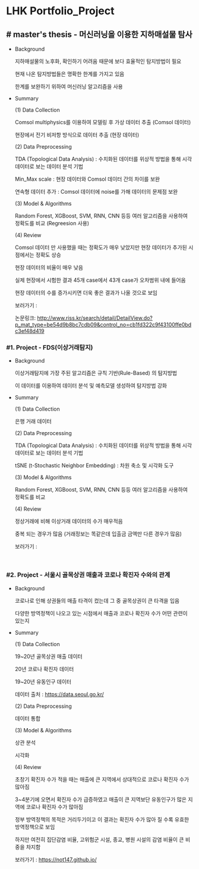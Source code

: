 # LHK Portfolio_Project

## # master's thesis - 머신러닝을 이용한 지하매설물 탐사

* Background

  지하매설물의 노후화, 확인하기 어려움 때문에 보다 효율적인 탐지방법이 필요

  현재 나온 탐지방법들은 명확한 한계를 가지고 있음

  한계를 보완하기 위하여 머신러닝 알고리즘을 사용



- Summary

  (1) Data Collection

   Comsol multiphysics를 이용하여 모델링 후 가상 데이터 추출 (Comsol 데이터)

   현장에서 전기 비저항 방식으로 데이터 추출 (현장 데이터)

  
  

  (2) Data Preprocessing

   TDA (Topological Data Analysis) : 수치화된 데이터를 위상적 방법을 통해 시각 데이터로 보는 데이터 분석 기법

   Min_Max scale : 현장 데이터와 Comsol 데이터 간의 차이를 보완

   연속형 데이터 추가 : Comsol 데이터에 noise를 가해 데이터의 문제점 보완

  
  

  (3) Model & Algorithms

   Random Forest, XGBoost, SVM, RNN, CNN 등등 여러 알고리즘을 사용하여 정확도를 비교 (Regreesion 사용)

  
  

  (4) Review

   Comsol 데이터 만 사용했을 때는 정확도가 매우 낮았지만 현장 데이터가 추가된 시점에서는 정확도 상승

   현장 데이터의 비율이 매우 낮음

   실제 현장에서 시험한 결과 45개 case에서 43개 case가 오차범위 내에 들어옴

   현장 데이터의 수를 증가시키면 더욱 좋은 결과가 나올 것으로 보임

  

  보러가기 : 

  논문링크:  http://www.riss.kr/search/detail/DetailView.do?p_mat_type=be54d9b8bc7cdb09&control_no=cb1fd322c9f43100ffe0bdc3ef48d419
  
  

### #1. Project - FDS(이상거래탐지)

* Background

  이상거래탐지에 가장 주된 알고리즘은 규칙 기반(Rule-Based) 의 탐지방법

  이 데이터를 이용하여 데이터 분석 및 예측모델 생성하여 탐지방법 강화



* Summary

  (1) Data Collection

   은행 거래 데이터

  

  (2) Data Preprocessing

   TDA (Topological Data Analysis) : 수치화된 데이터를 위상적 방법을 통해 시각 데이터로 보는 데이터 분석 기법

   tSNE (t-Stochastic Neighbor Embedding) : 차원 축소 및 시각화 도구

  

  (3) Model & Algorithms

   Random Forest, XGBoost, SVM, RNN, CNN 등등 여러 알고리즘을 사용하여 정확도를 비교

  

  (4) Review

   정상거래에 비해 이상거래 데이터의 수가 매우적음

   중복 되는 경우가 많음 (거래정보는 똑같은데 입출금 금액만 다른 경우가 많음)

  

  보러가기 : 

  ​	

### #2. Project - 서울시 골목상권 매출과 코로나 확진자 수와의 관계

  

* Background

  코로나로 인해 상권들의 매출 타격이 컸는데 그 중 골목상권이 큰 타격을 입음

  다양한 방역정책이 나오고 있는 시점에서 매출과 코로나 확진자 수가 어떤 관련이 있는지 

    

* Summary

  (1) Data Collection

   19~20년 골목상권 매출 데이터

   20년 코로나 확진자 데이터

   19~20년 유동인구 데이터

  데이터 출처 : https://data.seoul.go.kr/

    

  (2) Data Preprocessing

   데이터 통합

    

  (3) Model & Algorithms

   상관 분석

   시각화

    

  (4) Review

   초창기 확진자 수가 적을 때는 매출에 큰 지역에서 상대적으로 코로나 확진자 수가 많아짐

   3~4분기에 오면서 확진자 수가 급증하였고 매출이 큰 지역보단 유동인구가 많은 지역에 코로나 확진자 수가 많아짐

   정부 방역정책의 목적은 거리두기이고 이 결과는 확진자 수가 많아 질 수록 유효한 방역정책으로 보임

   하지만 여전히 집단감염 비율, 고위험군 시설, 종교, 병원 시설의 감염 비율이 큰 비중을 차지함

    

  보러가기 :  https://not147.github.io/

